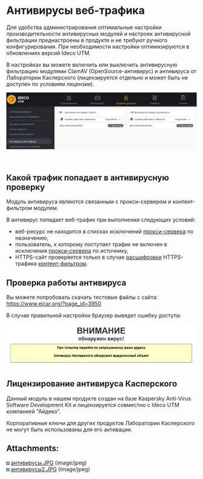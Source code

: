 # Антивирусы веб-трафика

Для удобства администрирования оптимальные настройки производительности
антивирусных модулей и настроек антивирусной фильтрации преднастроены в
продукте и не требуют ручного конфигурирования. При необходимости
настройки оптимизируются в обновлениях версий Ideco UTM.

В настройках вы можете включить или выключить антивирусную фильтрацию
модулями ClamAV (OpenSource-антивирус) и антивируса от Лаборатории
Касперского (лицензируется отдельно и может быть не доступен по
условиям лицензии).

![](attachments/7110815/7110817.jpg)

 

## Какой трафик попадает в антивирусную проверку

Модуль антивируса являются связанным с прокси-сервером и
контент-фильтром модулем.

В антивирус попадает веб-трафик при выполнении следующих условий:

  - веб\-ресурс не находится в списках исключений
    [прокси-сервера](Прокси) по назначению,
  - пользователь, к которому поступает трафик не включен в исключения
    [прокси-сервера](Прокси) по источнику,
  - HTTPS-сайт проверяется только в случае
    [расшифровки](Настройка_фильтрации_HTTPS)
    HTTPS-трафика [контент-фильтром](Контент-фильтр).

## Проверка работы антивируса

Вы можете попробовать скачать тестовые файлы с сайта:
<https://www.eicar.org/?page_id=3950>

В случае правильной настройки браузер выведет ошибку доступа:

![](attachments/7110815/7110818.jpg)

## Лицензирование антивируса Касперского

Данный модуль в нашем продукте создан на базе Kaspersky Anti-Virus
Software Development Kit и лицензируется совместно с Ideco UTM компанией
"Айдеко".

Корпоративные ключи для других продуктов Лаборатории Касперского не
могут быть использованы для его активации.

<div class="pageSectionHeader">

## Attachments:

</div>

<div class="greybox" data-align="left">

![](images/icons/bullet_blue.gif)
[антивирусы.JPG](attachments/7110815/7110817.jpg)
(image/jpeg)  
![](images/icons/bullet_blue.gif)
[антивирусы2.JPG](attachments/7110815/7110818.jpg)
(image/jpeg)  

</div>
